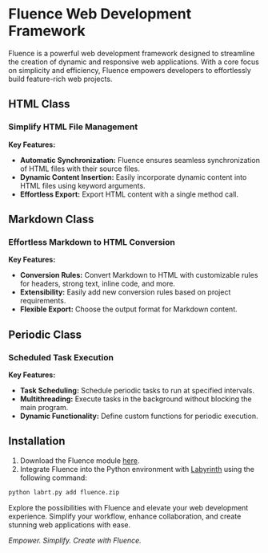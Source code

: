 # Fluence Web Development Framework

Fluence is a powerful web development framework designed to streamline the creation of dynamic and responsive web applications. With a core focus on simplicity and efficiency, Fluence empowers developers to effortlessly build feature-rich web projects.

## HTML Class

### Simplify HTML File Management

**Key Features:**
- **Automatic Synchronization:** Fluence ensures seamless synchronization of HTML files with their source files.
- **Dynamic Content Insertion:** Easily incorporate dynamic content into HTML files using keyword arguments.
- **Effortless Export:** Export HTML content with a single method call.

## Markdown Class

### Effortless Markdown to HTML Conversion

**Key Features:**
- **Conversion Rules:** Convert Markdown to HTML with customizable rules for headers, strong text, inline code, and more.
- **Extensibility:** Easily add new conversion rules based on project requirements.
- **Flexible Export:** Choose the output format for Markdown content.

## Periodic Class

### Scheduled Task Execution

**Key Features:**
- **Task Scheduling:** Schedule periodic tasks to run at specified intervals.
- **Multithreading:** Execute tasks in the background without blocking the main program.
- **Dynamic Functionality:** Define custom functions for periodic execution.

## Installation

1. Download the Fluence module [here](https://github.com/eugeniobenfica/Fluence/releases/download/v1.0.0-beta/fluence.zip).
2. Integrate Fluence into the Python environment with [Labyrinth](https://github.com/eugeniobenfica/Labyrinth) using the following command:

```bash
python labrt.py add fluence.zip
```

Explore the possibilities with Fluence and elevate your web development experience. Simplify your workflow, enhance collaboration, and create stunning web applications with ease.

*Empower. Simplify. Create with Fluence.*
